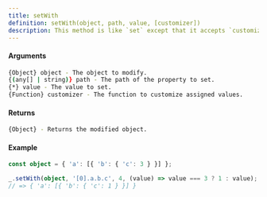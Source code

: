 ```yaml
---
title: setWith
definition: setWith(object, path, value, [customizer])
description: This method is like `set` except that it accepts `customizer` which is invoked to produce the value to be set. If `customizer` returns `undefined` the value is not set.
---
```



#### Arguments


```bash
{Object} object - The object to modify.
{(any[] | string)} path - The path of the property to set.
{*} value - The value to set.
{Function} customizer - The function to customize assigned values.
```


#### Returns


```bash
{Object} - Returns the modified object.
```


#### Example


```ts
const object = { 'a': [{ 'b': { 'c': 3 } }] };

_.setWith(object, '[0].a.b.c', 4, (value) => value === 3 ? 1 : value);
// => { 'a': [{ 'b': { 'c': 1 } }] }
```